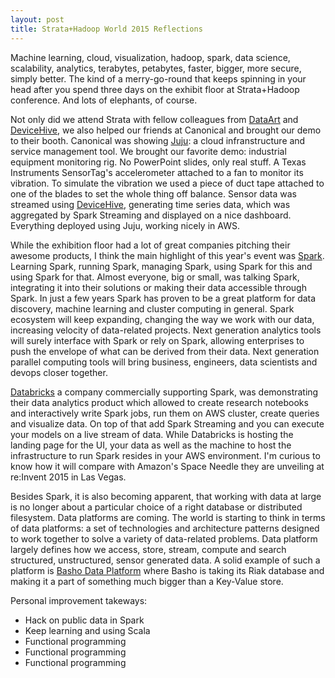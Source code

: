 ```yaml
---
layout: post
title: Strata+Hadoop World 2015 Reflections
---
```

Machine learning, cloud, visualization, hadoop, spark, data science, scalability, analytics, terabytes, petabytes, faster, bigger, more secure, simply better. The kind of a merry-go-round that keeps spinning in your head after you spend three days on the exhibit floor at Strata+Hadoop conference. And lots of elephants, of course.

Not only did we attend Strata with fellow colleagues from [DataArt](http://dataart.com) and [DeviceHive](http://devicehive.com), we also helped our friends at Canonical and brought our demo to their booth. Canonical was showing [Juju](http://jujucharms.com): a cloud infranstructure and service management tool. We brought our favorite demo: industrial equipment monitoring rig. No PowerPoint slides, only real stuff. A Texas Instruments SensorTag's accelerometer attached to a fan to monitor its vibration. To simulate the vibration we used a piece of duct tape attached to one of the blades to set the whole thing off balance. Sensor data was streamed using [DeviceHive](http://devicehive.com), generating time series data, which was aggregated by Spark Streaming and displayed on a nice dashboard. Everything deployed using Juju, working nicely in AWS.

While the exhibition floor had a lot of great companies pitching their awesome products, I think the main highlight of this year's event was [Spark](http://spark.apache.org). Learning Spark, running Spark, managing Spark, using Spark for this and using Spark for that. Almost everyone, big or small, was talking Spark, integrating it into their solutions or making their data accessible through Spark. In just a few years Spark has proven to be a great platform for data discovery, machine learning and cluster computing in general. Spark ecosystem will keep expanding, changing the way we work with our data, increasing velocity of data-related projects. Next generation analytics tools will surely interface with Spark or rely on Spark, allowing enterprises to push the envelope of what can be derived from their data. Next generation parallel computing tools will bring business, engineers, data scientists and devops closer together.

[Databricks](http://databricks.com) a company commercially supporting Spark, was demonstrating their data analytics product which allowed to create research notebooks and interactively write Spark jobs, run them on AWS cluster, create queries and visualize data. On top of that add Spark Streaming and you can execute your models on a live stream of data. While Databricks is hosting the landing page for the UI, your data as well as the machine to host the infrastructure to run Spark resides in your AWS environment. I'm curious to know how it will compare with Amazon's Space Needle they are unveiling at re:Invent 2015 in Las Vegas. 

Besides Spark, it is also becoming apparent, that working with data at large is no longer about a particular choice of a right database or distributed filesystem. Data platforms are coming. The world is starting to think in terms of data platforms: a set of technologies and architecture patterns designed to work together to solve a variety of data-related problems. Data platform largely defines how we access, store, stream, compute and search structured, unstructured, sensor generated data. A solid example of such a platform is [Basho Data Platform](http://basho.com/basho-data-platform/) where Basho is taking its Riak database and making it a part of something much bigger than a Key-Value store.

Personal improvement takeways:

- Hack on public data in Spark
- Keep learning and using Scala
- Functional programming
- Functional programming
- Functional programming